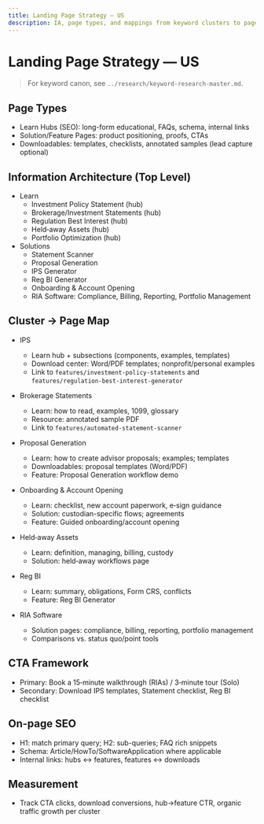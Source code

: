 ```yaml
---
title: Landing Page Strategy — US
description: IA, page types, and mappings from keyword clusters to pages
---
```


# Landing Page Strategy — US

> For keyword canon, see `../research/keyword-research-master.md`.

## Page Types
- Learn Hubs (SEO): long-form educational, FAQs, schema, internal links
- Solution/Feature Pages: product positioning, proofs, CTAs
- Downloadables: templates, checklists, annotated samples (lead capture optional)

## Information Architecture (Top Level)
- Learn
  - Investment Policy Statement (hub)
  - Brokerage/Investment Statements (hub)
  - Regulation Best Interest (hub)
  - Held‑away Assets (hub)
  - Portfolio Optimization (hub)
- Solutions
  - Statement Scanner
  - Proposal Generation
  - IPS Generator
  - Reg BI Generator
  - Onboarding & Account Opening
  - RIA Software: Compliance, Billing, Reporting, Portfolio Management

## Cluster → Page Map
- IPS
  - Learn hub + subsections (components, examples, templates)
  - Download center: Word/PDF templates; nonprofit/personal examples
  - Link to `features/investment-policy-statements` and `features/regulation-best-interest-generator`

- Brokerage Statements
  - Learn: how to read, examples, 1099, glossary
  - Resource: annotated sample PDF
  - Link to `features/automated-statement-scanner`

- Proposal Generation
  - Learn: how to create advisor proposals; examples; templates
  - Downloadables: proposal templates (Word/PDF)
  - Feature: Proposal Generation workflow demo

- Onboarding & Account Opening
  - Learn: checklist, new account paperwork, e‑sign guidance
  - Solution: custodian-specific flows; agreements
  - Feature: Guided onboarding/account opening

- Held‑away Assets
  - Learn: definition, managing, billing, custody
  - Solution: held‑away workflows page

- Reg BI
  - Learn: summary, obligations, Form CRS, conflicts
  - Feature: Reg BI Generator

- RIA Software
  - Solution pages: compliance, billing, reporting, portfolio management
  - Comparisons vs. status quo/point tools

## CTA Framework
- Primary: Book a 15‑minute walkthrough (RIAs) / 3‑minute tour (Solo)
- Secondary: Download IPS templates, Statement checklist, Reg BI checklist

## On-page SEO
- H1: match primary query; H2: sub-queries; FAQ rich snippets
- Schema: Article/HowTo/SoftwareApplication where applicable
- Internal links: hubs ↔ features, features ↔ downloads

## Measurement
- Track CTA clicks, download conversions, hub→feature CTR, organic traffic growth per cluster


